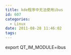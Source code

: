```yaml
---
title: kde程序中无法使用ibus
id: 607
categories:
  - Linux
date: 2011-08-28 11:46:02
tags:
---
```


export QT_IM_MODULE=ibus
